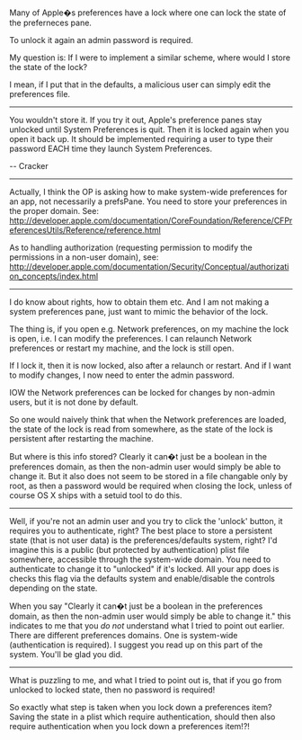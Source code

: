 

Many of Apple�s preferences have a lock where one can lock the state of the preferneces pane.

To unlock it again an admin password is required.

My question is: If I were to implement a similar scheme, where would I store the state of the lock?

I mean, if I put that in the defaults, a malicious user can simply edit the preferences file.

----

You wouldn't store it. If you try it out, Apple's preference panes stay unlocked until System Preferences is quit. Then it is locked again when you open it back up. It should be implemented requiring a user to type their password EACH time they launch System Preferences.

-- Cracker

----

Actually, I think the OP is asking how to make system-wide preferences for an app, not necessarily a prefsPane. You need to store your preferences in the proper domain. See: http://developer.apple.com/documentation/CoreFoundation/Reference/CFPreferencesUtils/Reference/reference.html

As to handling authorization (requesting permission to modify the permissions in a non-user domain), see: http://developer.apple.com/documentation/Security/Conceptual/authorization_concepts/index.html

----

I do know about rights, how to obtain them etc. And I am not making a system preferences pane, just want to mimic the behavior of the lock.

The thing is, if you open e.g. Network preferences, on my machine the lock is open, i.e. I can modify the preferences. I can relaunch Network preferences or restart my machine, and the lock is still open.

If I lock it, then it is now locked, also after a relaunch or restart. And if I want to modify changes, I now need to enter the admin password.

IOW the Network preferences can be locked for changes by non-admin users, but it is not done by default.

So one would naively think that when the Network preferences are loaded, the state of the lock is read from somewhere, as the state of the lock is persistent after restarting the machine.

But where is this info stored? Clearly it can�t just be a boolean in the preferences domain, as then the non-admin user would simply be able to change it. But it also does not seem to be stored in a file changable only by root, as then a password would be required when closing the lock, unless of course OS X ships with a setuid tool to do this.

----

Well, if you're not an admin user and you try to click the 'unlock' button, it requires you to authenticate, right? The best place to store a persistent state (that is not user data) is the preferences/defaults system, right? I'd imagine this is a public (but protected by authentication) plist file somewhere, accessible through the system-wide domain. You need to authenticate to change it to "unlocked" if it's locked. All your app does is checks this flag via the defaults system and enable/disable the controls depending on the state.

When you say "Clearly it can�t just be a boolean in the preferences domain, as then the non-admin user would simply be able to change it." this indicates to me that you *do not* understand what I tried to point out earlier. There are different preferences domains. One is system-wide (authentication is required). I suggest you read up on this part of the system. You'll be glad you did.

----

What is puzzling to me, and what I tried to point out is, that if you go from unlocked to locked state, then no password is required!

So exactly what step is taken when you lock down a preferences item? Saving the state in a plist which require authentication, should then also require authentication when you lock down a preferences item!?!
